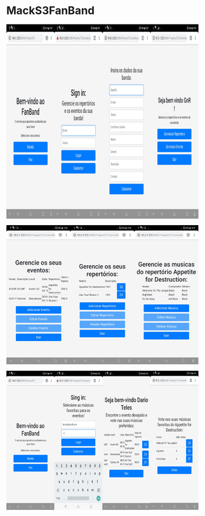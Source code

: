 # MackS3FanBand

<p align="center">
	<img src="https://github.com/DarioTeles/MackS3FanBand/blob/master/images/demonstracao1.jpg" width="896" height="510"/>


</p>



<p align="center">
	<img src="https://github.com/DarioTeles/MackS3FanBand/blob/master/images/demonstracao2.jpg" width="906" height="365"/>


</p>

<p align="center">
	<img src="https://github.com/DarioTeles/MackS3FanBand/blob/master/images/demonstracao3.jpg" width="906" height="365"/>


</p>